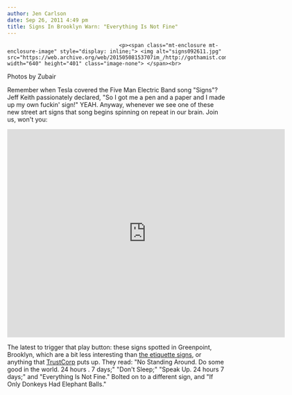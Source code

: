 ```yaml
---
author: Jen Carlson
date: Sep 26, 2011 4:49 pm
title: Signs In Brooklyn Warn: "Everything Is Not Fine"
---
```


	
										<p><span class="mt-enclosure mt-enclosure-image" style="display: inline;"> <img alt="signs092611.jpg" src="https://web.archive.org/web/20150508153707im_/http://gothamist.com/attachments/arts_jen/signs092611.jpg" width="640" height="401" class="image-none"> </span><br>
<span class="photo_caption">Photos by Zubair</span></p>

<p>Remember when Tesla covered the Five Man Electric Band song &quot;Signs&quot;? Jeff Keith passionately declared, &quot;So I got me a pen and a paper and I made up my own fuckin&apos; sign!&quot; YEAH. Anyway, whenever we see one of these new street art signs that song begins spinning on repeat in our brain. Join us, won&apos;t you:</p>

<p><iframe width="640" height="480" src="https://web.archive.org/web/20150508153707if_/http://www.youtube.com/embed/gklM1AiZX0s" frameborder="0" allowfullscreen></iframe></p>

<p>The latest to trigger that play button: these signs spotted in Greenpoint, Brooklyn, which are a bit less interesting than <a href="https://web.archive.org/web/20150508153707/http://gothamist.com/2011/09/08/new_etiquette_rules_posted_around_t.php">the etiquette signs</a>, or anything that <a href="https://web.archive.org/web/20150508153707/http://gothamist.com/tags/trustocorp">TrustCorp</a> puts up. They read: &quot;No Standing Around. Do some good in the world. 24 hours . 7 days;&quot; &quot;Don&apos;t Sleep;&quot; &quot;Speak Up. 24 hours 7 days;&quot; and &quot;Everything Is Not Fine.&quot; Bolted on to a different sign,  and &quot;If Only Donkeys Had Elephant Balls.&quot;</p>					
										
									
				